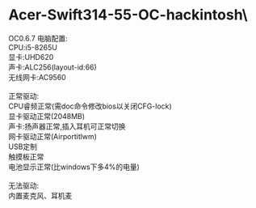 # Acer-Swift314-55-OC-hackintosh\
OC0.6.7
电脑配置:\
CPU:i5-8265U\
显卡:UHD620\
声卡:ALC256(layout-id:66)\
无线网卡:AC9560\
\
正常驱动:\
CPU睿频正常(需doc命令修改bios以关闭CFG-lock)\
显卡驱动正常(2048MB)\
声卡:扬声器正常,插入耳机可正常切换\
网卡驱动正常(Airportitlwm)\
USB定制\
触摸板正常\
电池显示正常(比windows下多4%的电量)\
\
无法驱动:\
内置麦克风、耳机麦
